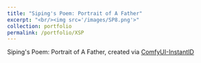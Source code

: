 ```yaml
---
title: "Siping's Poem: Portrait of A Father"
excerpt: "<br/><img src='/images/SP8.png'>"
collection: portfolio
permalink: /portfolio/XSP
---
```


Siping's Poem: Portrait of A Father, created via [ComfyUI-InstantID](https://github.com/ZHO-ZHO-ZHO/ComfyUI-InstantID)
